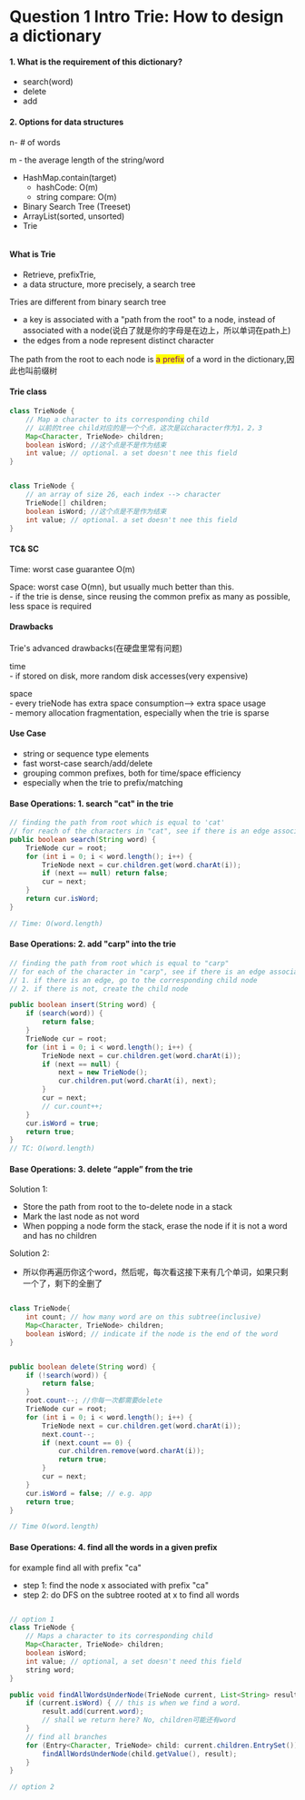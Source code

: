 # Question 1 Intro Trie: How to design a dictionary

#### 1. What is the requirement of this dictionary?

* search(word)
* delete
* add

#### 2. Options for data structures

n- # of words

m - the average length of the string/word

* HashMap.contain(target)
  * hashCode: O(m)
  * string compare: O(m)
* Binary Search Tree (Treeset)
* ArrayList(sorted, unsorted)
* Trie

<figure><img src="../../.gitbook/assets/Screenshot 2024-02-06 at 3.57.51 PM.png" alt=""><figcaption></figcaption></figure>

#### What is Trie

* Retrieve, prefixTrie,
* a data structure, more precisely, a search tree

Tries are different from binary search tree

* a key is associated with a "path from the root" to a node, instead of associated with a node(说白了就是你的字母是在边上，所以单词在path上)
* the edges from a node represent distinct character

The path from the root to each node is <mark style="color:purple;">a prefix</mark> of a word in the dictionary,因此也叫前缀树

#### Trie class

```java
class TrieNode {
    // Map a character to its corresponding child
    // 以前的tree child对应的是一个个点，这次是以character作为1，2，3
    Map<Character, TrieNode> children;
    boolean isWord; //这个点是不是作为结束
    int value; // optional. a set doesn't nee this field
}


class TrieNode {
    // an array of size 26, each index --> character
    TrieNode[] children;
    boolean isWord; //这个点是不是作为结束
    int value; // optional. a set doesn't nee this field
}
```

#### TC& SC

Time: worst case guarantee O(m)

Space: worst case O(mn), but usually much better than this. \
\- if the trie is dense, since reusing the common prefix as many as possible, less space is required

#### Drawbacks

Trie's advanced drawbacks(在硬盘里常有问题)

time\
\- if stored on disk, more random disk accesses(very expensive)

space\
\- every trieNode has extra space consumption--> extra space usage\
\- memory allocation fragmentation, especially when the trie is sparse

#### Use Case

* string or sequence type elements
* fast worst-case search/add/delete
* grouping common prefixes, both for time/space efficiency
* especially when the trie to prefix/matching



#### Base Operations: 1. search "cat" in the trie

```java
// finding the path from root which is equal to 'cat'
// for reach of the characters in "cat", see if there is an edge associated with it for the next level
public boolean search(String word) {
    TrieNode cur = root;
    for (int i = 0; i < word.length(); i++) {
        TrieNode next = cur.children.get(word.charAt(i));
        if (next == null) return false;
        cur = next;
    }
    return cur.isWord;
}

// Time: O(word.length)
```

#### Base Operations: 2. add "carp" into the trie

```java
// finding the path from root which is equal to "carp"
// for each of the character in "carp", see if there is an edge associated with it for the next level
// 1. if there is an edge, go to the corresponding child node
// 2. if there is not, create the child node

public boolean insert(String word) {
    if (search(word)) {
        return false;
    }
    TrieNode cur = root;
    for (int i = 0; i < word.length(); i++) {
        TrieNode next = cur.children.get(word.charAt(i));
        if (next == null) {
            next = new TrieNode();
            cur.children.put(word.charAt(i), next);
        }
        cur = next;
        // cur.count++;
    }
    cur.isWord = true;
    return true;
}
// TC: O(word.length)
```



#### Base Operations: 3. delete “apple” from the trie

Solution 1:&#x20;

* Store the path from root to the to-delete node in a stack
* Mark the last node as not word
* When popping a node form the stack, erase the node if it is not a word and has no children

Solution 2:

* 所以你再遍历你这个word，然后呢，每次看这接下来有几个单词，如果只剩一个了，剩下的全删了

```java

class TrieNode{
    int count; // how many word are on this subtree(inclusive)
    Map<Character, TrieNode> children;
    boolean isWord; // indicate if the node is the end of the word
}


public boolean delete(String word) {
    if (!search(word)) {
        return false;
    }
    root.count--; //你每一次都需要delete
    TrieNode cur = root;
    for (int i = 0; i < word.length(); i++) {
        TrieNode next = cur.children.get(word.charAt(i));
        next.count--;
        if (next.count == 0) {
            cur.children.remove(word.charAt(i));
            return true;
        }
        cur = next;
    }
    cur.isWord = false; // e.g. app
    return true;
}

// Time O(word.length)
```

#### Base Operations: 4. find all the words in a given prefix

for example find all with prefix "ca"

* step 1: find the node x associated with prefix "ca"
* step 2: do DFS on the subtree rooted at x to find all words

```java

// option 1
class TrieNode {
    // Maps a character to its corresponding child
    Map<Character, TrieNode> children;
    boolean isWord;
    int value; // optional, a set doesn't need this field
    string word;
}

public void findAllWordsUnderNode(TrieNode current, List<String> result) {
    if (current.isWord) { // this is when we find a word.
        result.add(current.word);
        // shall we return here? No, children可能还有word
    }
    // find all branches
    for (Entry<Character, TrieNode> child: current.children.EntrySet()) {
        findAllWordsUnderNode(child.getValue(), result);
    }
}

// option 2

```
